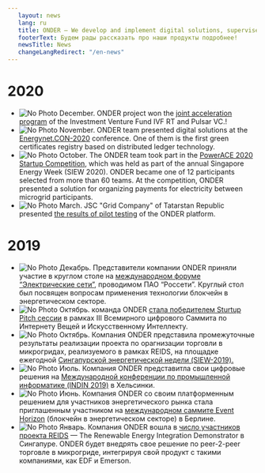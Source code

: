 ```yaml
---
   layout: news
   lang: ru
   title: ONDER — We develop and implement digital solutions, supervise transformations in the energy, oil, gas and construction industries
   footerText: Будем рады рассказать про наши продукты подробнее!
   newsTitle: News
   changeLangRedirect: "/en-news"
---
```


# 2020
- ![No Photo](https://i.imgur.com/ORi3ucMm.jpg) December. ONDER project won the [joint acceleration program](https://rb.ru/news/onder-pulsar/) of the Investment Venture Fund IVF RT and Pulsar VC.! 
- ![No Photo](https://i.imgur.com/w7cPphMm.jpg) November. ONDER team presented digital solutions at the [Energynet.CON-2020](https://energynet.ru/con2020)  conference. One of them is the first green certificates registry based on distributed ledger technology.
- ![No Photo](https://i.imgur.com/JBtrxZS.jpg) October. The ONDER team took part in the [PowerACE 2020 Startup Competition](https://www.seas.org.sg/powerace), which was held as part of the annual Singapore Energy Week (SIEW 2020). ONDER became one of 12 participants selected from more than 60 teams. At the competition, ONDER presented a solution for organizing payments for electricity between microgrid participants.
- ![No Photo](https://imgur.com/vPXjOEU.jpg) March. JSC "Grid Company" of Tatarstan Republic presented [the results of pilot testing](https://mobile.ruscable.ru/news/2020/3/26/Smart-kontrakty_v_energetike__ne_mif_a_realynosty_/) of the ONDER platform.

  
   
# 2019
- ![No Photo](https://i.imgur.com/vXgEhyOm.jpg) Декабрь. Представители компании ONDER приняли участие в круглом столе на [международном форуме “Электрические сети”](https://expoelectroseti.ru), проводимом ПАО “Россети”. Круглый стол был посвящен вопросам применения технологии блокчейн в энергетическом секторе.
- ![No Photo](https://i.imgur.com/0kILKwVm.jpg) Октябрь. команда ONDER [стала победителем Sturtup Pitch сессии](https://iotworldsummit.ru/trend/onder-pobeditelem-startup-pitch-sessii-stal-startap-predlagayushhij-tsifrovye-energeticheskie-servisy/) в рамках III Всемирного цифрового Саммита по Интернету Вещей и Искусственному Интеллекту.
- ![No Photo](https://i.imgur.com/Tn1iYAAm.jpg) Октябрь. Компания ONDER представила промежуточные результаты реализации проекта по орагнизации торговли в микрогридах, реализуемого в рамках REIDS, на площадке ежегодной [Сингапурской энергетической недели (SIEW-2019).](https://www.siew.gov.sg/home)
- ![No Photo](https://imgur.com/E7uvMZP) Июль. Компания ONDER представитла свои цифровые решения на [Международной конференции по промышленной информатике (INDIN 2019)](https://2019.ieee-indin.org) в Хельсинки.
- ![No Photo](https://i.imgur.com/xP1Scnjm.jpg) Июнь. Компания ONDER со своим платформенным решением для участников энергетического рынка стала приглашенным участником на [международном саммите Event Horizon](https://eventhorizonsummit.com) (блокчейн в энергетическом секторе) в Берлине.
- ![No Photo](https://i.imgur.com/sBu8EpLm.jpg) Январь. Компания ONDER вошла в [число участников проекта REIDS](http://erian.ntu.edu.sg/REIDS/Pages/Partners.aspx) — The Renewable Energy Integration Demonstrator в Сингапуре. ONDER будет внедрять свое решение по peer-2-peer торговле в микрогриде, интегрируя свой продукт с такими компаниями, как EDF и Emerson.
